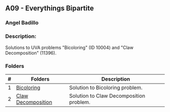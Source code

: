 ## A09 - Everythings Bipartite
### Angel Badillo
### Description:

Solutions to UVA problems "Bicoloring" (ID 10004) and "Claw Decomposition" (11396).

### Folders

| # | Folders                                 | Description                             |
|:-:|-----------------------------------------|-----------------------------------------|
| 1 | [Bicoloring](./10004/README.md)         | Solution to Bicoloring problem.         |
| 2 | [Claw Decomposition](./11396/README.md) | Solution to Claw Decomposition problem. |